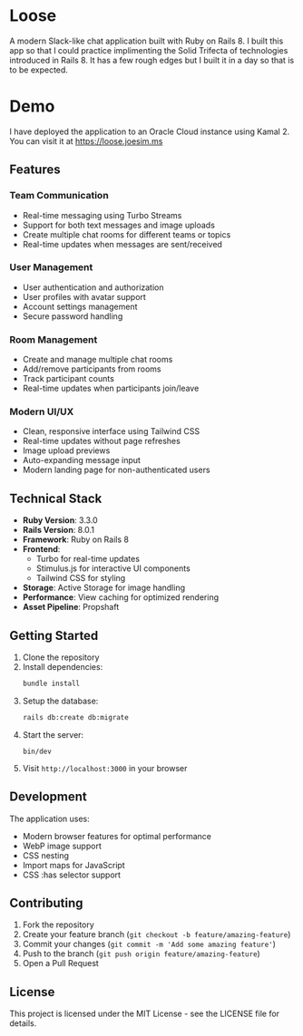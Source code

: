 # Loose

A modern Slack-like chat application built with Ruby on Rails 8.
I built this app so that I could practice implimenting the Solid Trifecta of technologies introduced in Rails 8. It has a few rough edges but I built it in a day so that is to be expected.

# Demo
I have deployed the application to an Oracle Cloud instance using Kamal 2.
You can visit it at https://loose.joesim.ms

## Features

### Team Communication
- Real-time messaging using Turbo Streams
- Support for both text messages and image uploads
- Create multiple chat rooms for different teams or topics
- Real-time updates when messages are sent/received

### User Management
- User authentication and authorization
- User profiles with avatar support
- Account settings management
- Secure password handling

### Room Management
- Create and manage multiple chat rooms
- Add/remove participants from rooms
- Track participant counts
- Real-time updates when participants join/leave

### Modern UI/UX
- Clean, responsive interface using Tailwind CSS
- Real-time updates without page refreshes
- Image upload previews
- Auto-expanding message input
- Modern landing page for non-authenticated users

## Technical Stack

- **Ruby Version**: 3.3.0
- **Rails Version**: 8.0.1
- **Framework**: Ruby on Rails 8
- **Frontend**: 
  - Turbo for real-time updates
  - Stimulus.js for interactive UI components
  - Tailwind CSS for styling
- **Storage**: Active Storage for image handling
- **Performance**: View caching for optimized rendering
- **Asset Pipeline**: Propshaft

## Getting Started

1. Clone the repository
2. Install dependencies:
   ```bash
   bundle install
   ```
3. Setup the database:
   ```bash
   rails db:create db:migrate
   ```
4. Start the server:
   ```
   bin/dev
   ```
5. Visit `http://localhost:3000` in your browser

## Development

The application uses:
- Modern browser features for optimal performance
- WebP image support
- CSS nesting
- Import maps for JavaScript
- CSS :has selector support

## Contributing

1. Fork the repository
2. Create your feature branch (`git checkout -b feature/amazing-feature`)
3. Commit your changes (`git commit -m 'Add some amazing feature'`)
4. Push to the branch (`git push origin feature/amazing-feature`)
5. Open a Pull Request

## License

This project is licensed under the MIT License - see the LICENSE file for details.
